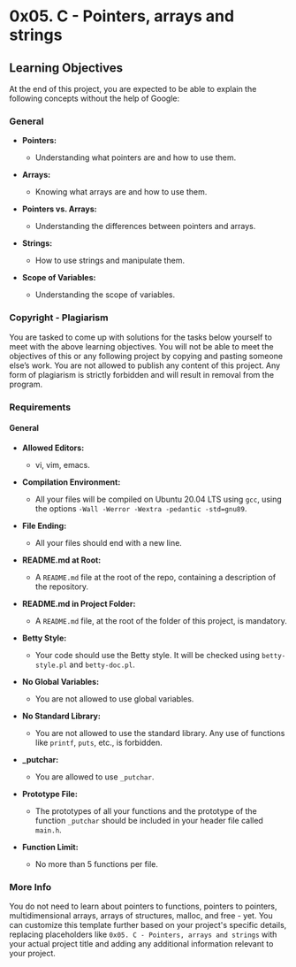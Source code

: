 # 0x05. C - Pointers, arrays and strings

## Learning Objectives

At the end of this project, you are expected to be able to explain the following concepts without the help of Google:

### General

- **Pointers:**
  - Understanding what pointers are and how to use them.

- **Arrays:**
  - Knowing what arrays are and how to use them.

- **Pointers vs. Arrays:**
  - Understanding the differences between pointers and arrays.

- **Strings:**
  - How to use strings and manipulate them.

- **Scope of Variables:**
  - Understanding the scope of variables.

### Copyright - Plagiarism

You are tasked to come up with solutions for the tasks below yourself to meet with the above learning objectives. You will not be able to meet the objectives of this or any following project by copying and pasting someone else’s work. You are not allowed to publish any content of this project. Any form of plagiarism is strictly forbidden and will result in removal from the program.

### Requirements

#### General

- **Allowed Editors:**
  - vi, vim, emacs.

- **Compilation Environment:**
  - All your files will be compiled on Ubuntu 20.04 LTS using `gcc`, using the options `-Wall -Werror -Wextra -pedantic -std=gnu89`.

- **File Ending:**
  - All your files should end with a new line.

- **README.md at Root:**
  - A `README.md` file at the root of the repo, containing a description of the repository.

- **README.md in Project Folder:**
  - A `README.md` file, at the root of the folder of this project, is mandatory.

- **Betty Style:**
  - Your code should use the Betty style. It will be checked using `betty-style.pl` and `betty-doc.pl`.

- **No Global Variables:**
  - You are not allowed to use global variables.

- **No Standard Library:**
  - You are not allowed to use the standard library. Any use of functions like `printf`, `puts`, etc., is forbidden.

- **_putchar:**
  - You are allowed to use `_putchar`.

- **Prototype File:**
  - The prototypes of all your functions and the prototype of the function `_putchar` should be included in your header file called `main.h`.

- **Function Limit:**
  - No more than 5 functions per file.

### More Info

You do not need to learn about pointers to functions, pointers to pointers, multidimensional arrays, arrays of structures, malloc, and free - yet. You can customize this template further based on your project's specific details, replacing placeholders like `0x05. C - Pointers, arrays and strings` with your actual project title and adding any additional information relevant to your project.
